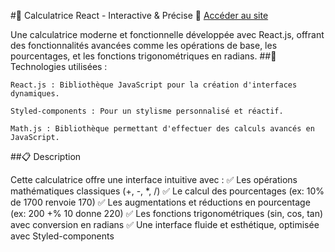 #🧮 Calculatrice React - Interactive & Précise
🔗 [Accéder au site](https://kevgenga.github.io/test-portfolio-mangaka/) 

Une calculatrice moderne et fonctionnelle développée avec React.js, offrant des fonctionnalités avancées comme les opérations de base, les pourcentages, et les fonctions trigonométriques en radians.
##🚀 Technologies utilisées :

    React.js : Bibliothèque JavaScript pour la création d'interfaces dynamiques.

    Styled-components : Pour un stylisme personnalisé et réactif.

    Math.js : Bibliothèque permettant d'effectuer des calculs avancés en JavaScript.

##📋 Description

Cette calculatrice offre une interface intuitive avec :
✅ Les opérations mathématiques classiques (+, -, *, /)
✅ Le calcul des pourcentages (ex: 10% de 1700 renvoie 170)
✅ Les augmentations et réductions en pourcentage (ex: 200 +% 10 donne 220)
✅ Les fonctions trigonométriques (sin, cos, tan) avec conversion en radians
✅ Une interface fluide et esthétique, optimisée avec Styled-components
